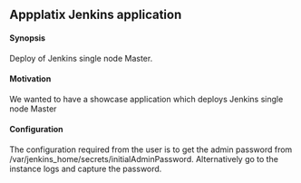 ## Appplatix Jenkins application

#### Synopsis

Deploy of Jenkins single node Master.

#### Motivation

We wanted to have a showcase application which deploys Jenkins single node Master 

#### Configuration

The configuration required from the user is to get the admin password from /var/jenkins_home/secrets/initialAdminPassword. Alternatively go to the instance logs and capture the password. 


